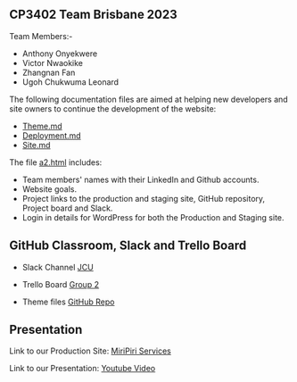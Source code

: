 
## CP3402 Team Brisbane 2023
Team Members:- 
- Anthony Onyekwere
- Victor Nwaokike
- Zhangnan Fan
- Ugoh Chukwuma Leonard

The following documentation files are aimed at helping new developers and site owners to continue the development of the website:

* [Theme.md](theme.md)
* [Deployment.md](deployment.md)
* [Site.md](site.md)

The file [a2.html](a2.html) includes:

* Team members' names with their LinkedIn  and Github accounts.
* Website goals.
* Project links to the production and staging site, GitHub repository, Project board and Slack.
* Login in details for WordPress for both the Production and Staging site.

## GitHub Classroom, Slack and Trello Board

- Slack Channel [JCU](https://app.slack.com/client/T1HPNSNKT/C078QLM30R4)

- Trello Board [Group 2](https://trello.com/b/8iJMbw7E/cp5637-group-2-project-work)

- Theme files [GitHub Repo](https://github.com/cp3402-students/cp3402-2022-1-site-teambrisbane2023.git)

## Presentation
Link to our Production Site: [MiriPiri Services](https://ramtha3.dream.press)

Link to our Presentation: [Youtube Video](https://youtu.be/CQgEUN8uzQs?si=v80exq6wSg576gLp)


    


